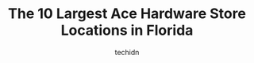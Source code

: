 ---
layout: ampstory
image: https://i0.wp.com/www.depkes.org/wp-content/uploads/2023/06/ace-hardware-0-in-florida-1685967682.jpeg?resize=640,853
author: techidn
featured: false
description: Discover the impressive array of Ace Hardware options in Florida, where you can find 10 of the largest Ace Hardware establishments in the area. From renowned classics to hidden gems, Florida
title: The 10 Largest Ace Hardware Store Locations in Florida
cover:
   title: The 10 Largest Ace Hardware Store Locations in Florida
   subtitle: Rickpate
   background: https://www.depkes.org/wp-content/uploads/2023/06/ace-hardware-0-in-florida-1685967682.jpeg

pages: 
 - layout: thirds
   top: <h1>#1 Proctor Ace Hardware</h1>
   bottom: "<p>I love Proctor Ace! Their selection is fantastic—every time I visit, I find new surprises! The staff is really helpful and friendly. Great garden section. They went out</p>"
   background: https://www.depkes.org/wp-content/uploads/2023/06/ace-hardware-1-in-florida-1685967682.jpeg
   backgroundblur: true
 - layout: thirds
   top: <h1>#2 Ace Hardware</h1>
   bottom: "<p>7028 US-301 N, Ellenton, FL 34222, United States</p>"
   background: https://www.depkes.org/wp-content/uploads/2023/06/ace-hardware-2-in-florida-1685967683.jpeg
   cta:
      link: https://www.depkes.org/blog/the-10-largest-ace-hardware-store-locations-in-florida/
      text: The 10 Largest Ace Hardware Store Locations in Florida
 - layout: thirds
   top: <h1>#3 Ace Hardware Brickell</h1>
   bottom: "<p>900 SW 2nd Ave, Miami, FL 33130, United States</p>"
   background: https://www.depkes.org/wp-content/uploads/2023/06/ace-hardware-3-in-florida-1685967683.jpeg
   cta:
      link: https://www.depkes.org/blog/the-10-largest-ace-hardware-store-locations-in-florida/
      text: The 10 Largest Ace Hardware Store Locations in Florida
 - layout: thirds
   top: <h1>#4 Sunshine Ace Hardware</h1>
   bottom: "<p>1015 W Bay Dr, Largo, FL 33770, United States</p>"
   background: https://images.unsplash.com/photo-1524169358666-79f22534bc6e?ixlib=rb-4.0.3&ixid=MnwxMjA3fDB8MHxwaG90by1wYWdlfHx8fGVufDB8fHx8&auto=format&fit=crop&w=640&h=853&q=80
   cta:
      link: https://www.depkes.org/blog/the-10-largest-ace-hardware-store-locations-in-florida/
      text: The 10 Largest Ace Hardware Store Locations in Florida
 - layout: thirds
   top: <h1>#5 Ace Hardware of Kendall Lakes</h1>
   bottom: "<p>13898 SW 56th St, Miami, FL 33175, United States</p>"
   background: https://images.unsplash.com/photo-1609083590460-7b8cc0ca65f8?ixlib=rb-4.0.3&ixid=MnwxMjA3fDB8MHxwaG90by1wYWdlfHx8fGVufDB8fHx8&auto=format&fit=crop&w=640&h=853&q=80
   cta:
      link: https://www.depkes.org/blog/the-10-largest-ace-hardware-store-locations-in-florida/
      text: The 10 Largest Ace Hardware Store Locations in Florida
 - layout: thirds
   top: <h1>#6 Lutz Ace Hardware</h1>
   bottom: "<p>18469 US Hwy 41, Lutz, FL 33549, United States</p>"
   background: https://images.unsplash.com/photo-1549241520-425e3dfc01cb?ixlib=rb-4.0.3&ixid=MnwxMjA3fDB8MHxwaG90by1wYWdlfHx8fGVufDB8fHx8&auto=format&fit=crop&w=640&h=853&q=80
   cta:
      link: https://www.depkes.org/blog/the-10-largest-ace-hardware-store-locations-in-florida/
      text: The 10 Largest Ace Hardware Store Locations in Florida
 - layout: thirds
   top: <h1>#7 Ace Hardware Palm Harbor</h1>
   bottom: "<p>35125 US Hwy 19 N, Palm Harbor, FL 34684, United States</p>"
   background: https://images.unsplash.com/photo-1615749413727-825b59a857b5?ixlib=rb-4.0.3&ixid=MnwxMjA3fDB8MHxwaG90by1wYWdlfHx8fGVufDB8fHx8&auto=format&fit=crop&w=640&h=853&q=80
   cta:
      link: https://www.depkes.org/blog/the-10-largest-ace-hardware-store-locations-in-florida/
      text: The 10 Largest Ace Hardware Store Locations in Florida
 - layout: thirds
   middle: Continue reading...
   background: https://images.unsplash.com/photo-1580610447943-1bfbef5efe07?ixlib=rb-4.0.3&ixid=MnwxMjA3fDB8MHxwaG90by1wYWdlfHx8fGVufDB8fHx8&auto=format&fit=crop&w=640&h=853&q=80
   cta:
      link: https://www.depkes.org/blog/the-10-largest-ace-hardware-store-locations-in-florida/
      text: The 10 Largest Ace Hardware Store Locations in Florida
      
---